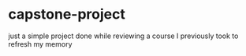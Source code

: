 # capstone-project
just a simple project done while reviewing a course I previously took to refresh my memory
